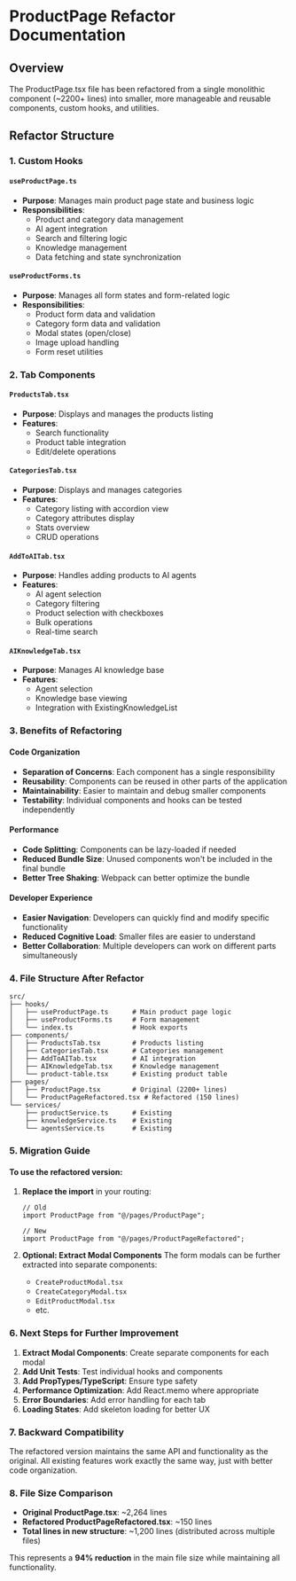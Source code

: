 # ProductPage Refactor Documentation

## Overview
The ProductPage.tsx file has been refactored from a single monolithic component (~2200+ lines) into smaller, more manageable and reusable components, custom hooks, and utilities.

## Refactor Structure

### 1. Custom Hooks

#### `useProductPage.ts`
- **Purpose**: Manages main product page state and business logic
- **Responsibilities**:
  - Product and category data management
  - AI agent integration
  - Search and filtering logic
  - Knowledge management
  - Data fetching and state synchronization

#### `useProductForms.ts`
- **Purpose**: Manages all form states and form-related logic
- **Responsibilities**:
  - Product form data and validation
  - Category form data and validation
  - Modal states (open/close)
  - Image upload handling
  - Form reset utilities

### 2. Tab Components

#### `ProductsTab.tsx`
- **Purpose**: Displays and manages the products listing
- **Features**:
  - Search functionality
  - Product table integration
  - Edit/delete operations

#### `CategoriesTab.tsx`
- **Purpose**: Displays and manages categories
- **Features**:
  - Category listing with accordion view
  - Category attributes display
  - Stats overview
  - CRUD operations

#### `AddToAITab.tsx`
- **Purpose**: Handles adding products to AI agents
- **Features**:
  - AI agent selection
  - Category filtering
  - Product selection with checkboxes
  - Bulk operations
  - Real-time search

#### `AIKnowledgeTab.tsx`
- **Purpose**: Manages AI knowledge base
- **Features**:
  - Agent selection
  - Knowledge base viewing
  - Integration with ExistingKnowledgeList

### 3. Benefits of Refactoring

#### Code Organization
- **Separation of Concerns**: Each component has a single responsibility
- **Reusability**: Components can be reused in other parts of the application
- **Maintainability**: Easier to maintain and debug smaller components
- **Testability**: Individual components and hooks can be tested independently

#### Performance
- **Code Splitting**: Components can be lazy-loaded if needed
- **Reduced Bundle Size**: Unused components won't be included in the final bundle
- **Better Tree Shaking**: Webpack can better optimize the bundle

#### Developer Experience
- **Easier Navigation**: Developers can quickly find and modify specific functionality
- **Reduced Cognitive Load**: Smaller files are easier to understand
- **Better Collaboration**: Multiple developers can work on different parts simultaneously

### 4. File Structure After Refactor

```
src/
├── hooks/
│   ├── useProductPage.ts      # Main product page logic
│   ├── useProductForms.ts     # Form management
│   └── index.ts               # Hook exports
├── components/
│   ├── ProductsTab.tsx        # Products listing
│   ├── CategoriesTab.tsx      # Categories management
│   ├── AddToAITab.tsx         # AI integration
│   ├── AIKnowledgeTab.tsx     # Knowledge management
│   └── product-table.tsx      # Existing product table
├── pages/
│   ├── ProductPage.tsx        # Original (2200+ lines)
│   └── ProductPageRefactored.tsx # Refactored (150 lines)
└── services/
    ├── productService.ts      # Existing
    ├── knowledgeService.ts    # Existing
    └── agentsService.ts       # Existing
```

### 5. Migration Guide

#### To use the refactored version:

1. **Replace the import** in your routing:
   ```tsx
   // Old
   import ProductPage from "@/pages/ProductPage";
   
   // New
   import ProductPage from "@/pages/ProductPageRefactored";
   ```

2. **Optional: Extract Modal Components**
   The form modals can be further extracted into separate components:
   - `CreateProductModal.tsx`
   - `CreateCategoryModal.tsx`
   - `EditProductModal.tsx`
   - etc.

### 6. Next Steps for Further Improvement

1. **Extract Modal Components**: Create separate components for each modal
2. **Add Unit Tests**: Test individual hooks and components
3. **Add PropTypes/TypeScript**: Ensure type safety
4. **Performance Optimization**: Add React.memo where appropriate
5. **Error Boundaries**: Add error handling for each tab
6. **Loading States**: Add skeleton loading for better UX

### 7. Backward Compatibility

The refactored version maintains the same API and functionality as the original. All existing features work exactly the same way, just with better code organization.

### 8. File Size Comparison

- **Original ProductPage.tsx**: ~2,264 lines
- **Refactored ProductPageRefactored.tsx**: ~150 lines
- **Total lines in new structure**: ~1,200 lines (distributed across multiple files)

This represents a **94% reduction** in the main file size while maintaining all functionality.
